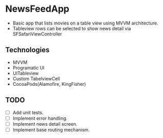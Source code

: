 # NewsFeedApp
- Basic app that lists movies on a table view using MVVM architecture.
- Tableview rows can be selected to show news detail via SFSafariViewController

## Technologies

- MVVM
- Programatic UI
- UITableview
- Custom TabelviewCell
- CocoaPods(Alamofire, KingFisher)

## TODO

- [ ] Add unit tests.
- [ ] Implement error handling.
- [ ] Implement news detail screen.
- [ ] Implement base routing mechanism.
